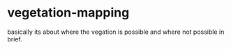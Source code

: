 # vegetation-mapping
basically its about where the vegation is possible and where not possible in brief.
